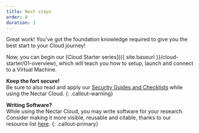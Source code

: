```yaml
---
title: Next steps
order: 8
duration: 1
---
```


Great work! You've got the foundation knowledge required to give you the best start to your Cloud journey!

Now, you can begin our [Cloud Starter series]({{ site.baseurl }}/cloud-starter/01-overview), which will teach you how to setup, launch and connect to a Virtual Machine.

**Keep the fort secure!**  
Be sure to also read and apply our [Security Guides and Checklists](https://support.ehelp.edu.au/support/solutions/folders/6000203455) while using the Nectar Cloud.
{: .callout-warning}

**Writing Software?**  
While using the Nectar Cloud, you may write software for your research. Consider making it more visible, reusable and citable, thanks to our resource list [here](https://support.ehelp.edu.au/support/solutions/articles/6000255477-software-citation-in-the-nectar-cloud).
 {: .callout-primary}